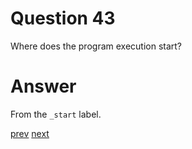 
# Question 43


Where does the program execution start?


# Answer



From the `_start` label.
 

[prev](42.md) [next](44.md)
